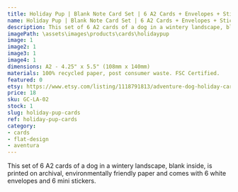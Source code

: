 ```yaml
---
title: Holiday Pup | Blank Note Card Set | 6 A2 Cards + Envelopes + Stickers
name: Holiday Pup | Blank Note Card Set | 6 A2 Cards + Envelopes + Stickers
description: This set of 6 A2 cards of a dog in a wintery landscape, blank inside, is printed on archival, environmentally friendly paper and comes with 6 white envelopes and 6 mini stickers.
imagePath: \assets\images\products\cards\holidaypup
image: 1
image2: 1
image3: 1
image4: 1
dimensions: A2 - 4.25" x 5.5" (108mm x 140mm)
materials: 100% recycled paper, post consumer waste. FSC Certified.
featured: 0
etsy: https://www.etsy.com/listing/1118791813/adventure-dog-holiday-cards-blank-note
price: 18
sku: GC-LA-02
stock: 1
slug: holiday-pup-cards
ref: holiday-pup-cards
category:
- cards
- flat-design
- aventura
---
```

This set of 6 A2 cards of a dog in a wintery landscape, blank inside, is printed on archival, environmentally friendly paper and comes with 6 white envelopes and 6 mini stickers.
